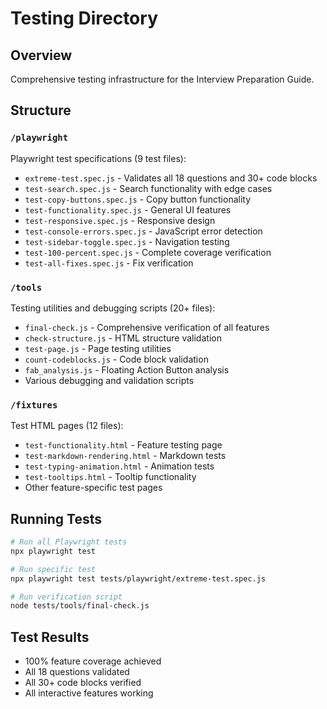 # Testing Directory

## Overview
Comprehensive testing infrastructure for the Interview Preparation Guide.

## Structure

### `/playwright`
Playwright test specifications (9 test files):
- `extreme-test.spec.js` - Validates all 18 questions and 30+ code blocks
- `test-search.spec.js` - Search functionality with edge cases
- `test-copy-buttons.spec.js` - Copy button functionality
- `test-functionality.spec.js` - General UI features
- `test-responsive.spec.js` - Responsive design
- `test-console-errors.spec.js` - JavaScript error detection
- `test-sidebar-toggle.spec.js` - Navigation testing
- `test-100-percent.spec.js` - Complete coverage verification
- `test-all-fixes.spec.js` - Fix verification

### `/tools`
Testing utilities and debugging scripts (20+ files):
- `final-check.js` - Comprehensive verification of all features
- `check-structure.js` - HTML structure validation
- `test-page.js` - Page testing utilities
- `count-codeblocks.js` - Code block validation
- `fab_analysis.js` - Floating Action Button analysis
- Various debugging and validation scripts

### `/fixtures`
Test HTML pages (12 files):
- `test-functionality.html` - Feature testing page
- `test-markdown-rendering.html` - Markdown tests
- `test-typing-animation.html` - Animation tests
- `test-tooltips.html` - Tooltip functionality
- Other feature-specific test pages

## Running Tests

```bash
# Run all Playwright tests
npx playwright test

# Run specific test
npx playwright test tests/playwright/extreme-test.spec.js

# Run verification script
node tests/tools/final-check.js
```

## Test Results
- 100% feature coverage achieved
- All 18 questions validated
- All 30+ code blocks verified
- All interactive features working